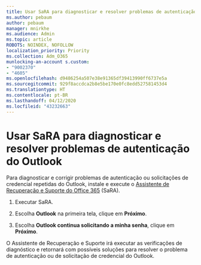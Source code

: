 ```yaml
---
title: Usar SaRA para diagnosticar e resolver problemas de autenticação do Outlook
ms.author: pebaum
author: pebaum
manager: mnirkhe
ms.audience: Admin
ms.topic: article
ROBOTS: NOINDEX, NOFOLLOW
localization_priority: Priority
ms.collection: Adm_O365
munlocking-an-account s.custom:
- "9002370"
- "4605"
ms.openlocfilehash: d9486254a507e38e91365df39413990ff6737e5a
ms.sourcegitcommit: 929f8accdca2b8e5be170e0fc8edd527581453d4
ms.translationtype: HT
ms.contentlocale: pt-BR
ms.lasthandoff: 04/12/2020
ms.locfileid: "43232663"
---
```

# <a name="use-sara-to-diagnose-and-resolve-outlook-authentication-issues"></a>Usar SaRA para diagnosticar e resolver problemas de autenticação do Outlook

Para diagnosticar e corrigir problemas de autenticação ou solicitações de credencial repetidas do Outlook, instale e execute o [Assistente de Recuperação e Suporte do Office 365](https://diagnostics.office.com/#/) (SaRA).

1. Executar SaRA.

2. Escolha **Outlook** na primeira tela, clique em **Próximo**.

3. Escolha **Outlook continua solicitando a minha senha**, clique em **Próximo**.

O Assistente de Recuperação e Suporte irá executar as verificações de diagnóstico e retornará com possíveis soluções para resolver o problema de autenticação ou de solicitação de credencial do Outlook.
